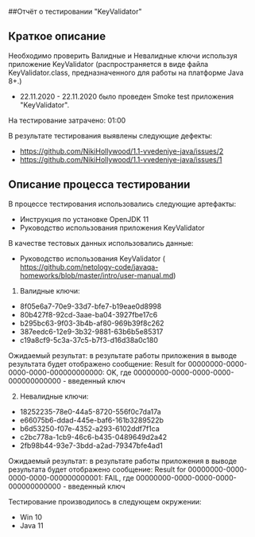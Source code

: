 ##Отчёт о тестировании "KeyValidator"

## Краткое описание
Необходимо проверить Валидные и Невалидные ключи используя приложение KeyValidator (распространяется в виде файла KeyValidator.class, предназначенного для работы на платформе Java 8+.)

* 22.11.2020 - 22.11.2020 было проведен Smoke test приложения "KeyValidator".

На тестирование затрачено: 01:00 

В результате тестирования выявлены следующие дефекты:
* https://github.com/NikiHollywood/1.1-vvedeniye-java/issues/2
* https://github.com/NikiHollywood/1.1-vvedeniye-java/issues/1

## Описание процесса тестировании

В процессе тестирования использовались следующие артефакты:
* Инструкция по установке OpenJDK 11
* Руководство использования приложения KeyValidator

В качестве тестовых данных использовались данные:
* Руководство использования KeyValidator ( https://github.com/netology-code/javaqa-homeworks/blob/master/intro/user-manual.md)

1. Валидные ключи:
   
  * 8f05e6a7-70e9-33d7-bfe7-b19eae0d8998
  * 80b427f8-92cd-3aae-ba04-3927fbe17c6
  * b295bc63-9f03-3b4b-af80-969b39f8c262
  * 387eedc6-12e9-3b32-9881-63b6b5e85317
  * c19a8cf9-5c3a-37c5-b7f3-d16d38a0c180
   
Ожидаемый результат: в результате работы приложения в выводе результата будет отображено сообщение:
Result for 00000000-0000-0000-0000-000000000000: OK, где 00000000-0000-0000-0000-000000000000 - введенный ключ

2. Невалидные ключи:

  * 18252235-78e0-44a5-8720-556f0c7da17a
  * e66075b6-ddad-445e-baf6-161b3289522b
  * b6d53250-f07e-4352-a293-6102ddf7f1ca
  * c2bc778a-1cb9-46c6-b435-0489649d2a42
  * 2fb98b44-93e7-3bdd-a2ad-79347bfe4ad1

Ожидаемый результат: в результате работы приложения в выводе результата будет отображено сообщение:
Result for 00000000-0000-0000-0000-000000000001: FAIL, где 00000000-0000-0000-0000-000000000000 - введенный ключ  
  
Тестирование производилось в следующем окружении:
* Win 10
* Java 11
